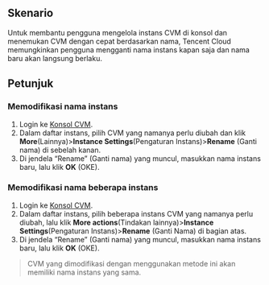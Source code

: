 ## Skenario
Untuk membantu pengguna mengelola instans CVM di konsol dan menemukan CVM dengan cepat berdasarkan nama, Tencent Cloud memungkinkan pengguna mengganti nama instans kapan saja dan nama baru akan langsung berlaku.

## Petunjuk

### Memodifikasi nama instans

1. Login ke [Konsol CVM](https://console.cloud.tencent.com/cvm/index).
2. Dalam daftar instans, pilih CVM yang namanya perlu diubah dan klik **More**(Lainnya)>**Instance Settings**(Pengaturan Instans)>**Rename** (Ganti nama) di sebelah kanan.
3. Di jendela “Rename” (Ganti nama) yang muncul, masukkan nama instans baru, lalu klik **OK** (OKE).

### Memodifikasi nama beberapa instans

1. Login ke [Konsol CVM](https://console.cloud.tencent.com/cvm/index).
2. Dalam daftar instans, pilih beberapa instans CVM yang namanya perlu diubah, lalu klik **More actions**(Tindakan lainnya)>**Instance Settings**(Pengaturan Instans)>**Rename** (Ganti Nama) di bagian atas.
3. Di jendela “Rename” (Ganti nama) yang muncul, masukkan nama instans baru, lalu klik **OK** (OKE).
> CVM yang dimodifikasi dengan menggunakan metode ini akan memiliki nama instans yang sama.
